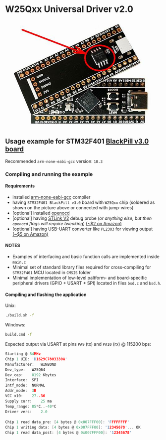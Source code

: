 # W25Qxx Universal Driver v2.0
![board with chip soldered](./img/WeAct-STM32F4-BlackPill-V3-0-DemoBoard.jpg)

## Usage example for STM32F401 [BlackPill v3.0 board](https://stm32-base.org/boards/STM32F401CEU6-WeAct-Black-Pill-V3.0)

Recommended `arm-none-eabi-gcc` version: `10.3`

### Compiling and running the example

#### Requirements
- installed [arm-none-eabi-gcc](https://developer.arm.com/downloads/-/gnu-rm) compiler
- having `STM32F401 BlackPill v3.0` board with `W25Qxx` chip (soldered as shown on the picture above or connected with jump-wires)
- [optional] installed [openocd](https://openocd.org/pages/getting-openocd.html)
- [optional] having [STLink V2](https://www.st.com/en/development-tools/st-link-v2.html) debug probe (_or anything else, but then `openocd` flags will require tweaking_) [(~$2 on Amazon)](https://www.amazon.com/s?k=st-link-v2)
- [optional] having USB-UART converter like `PL2303` for viewing output [(~$5 on Amazon)](https://www.amazon.com/s?k=PL2303)

#### NOTES
- Examples of interfacing and basic function calls are implemented inside `main.c`
- Minimal set of standard library files required for cross-compiling for `STM32F401` MCU located in `CMSIS` folder
- Minimal implementation of low-level paltform- and board-specific peripheral drivers (GPIO + USART + SPI) located in files `bsd.c` and `bsd.h`.


#### Compiling and flashing the application

Unix:
```bash
./build.sh -f
```

Windows:
```cmd
build.cmd -f
```

Expected output via USART at pins `PA9` (tx) and `PA10` (rx) @ 115200 bps:
```C
Starting @ 84MHz
Chip 1 UID: 'D1629C7803330A'
Manufacturer:	WINBOND
Dev_type:	W25Q64
Dev_cap:	8192 Kbytes
Interface:	SPI
Intf_mode:	NORMAL
Addr_mode:	3B
VCC x10:	27..36
Supply curr:	25 ma
Temp_range:	85*C..-40*C
Driver vers:	2.0

Chip 1 read data_pre: [4 bytes @ 0x007FFF00]: 'FFFFFFFF'
Chip 1 writing data: [4 bytes @ 0x007FFF00]: '12345678'... OK
Chip 1 read data_post: [4 bytes @ 0x007FFF00]: '12345678'
```